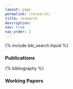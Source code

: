 ```yaml
---
layout: page
permalink: /research/
title: research
description: 
nav: true
nav_order: 2
---
```


<!-- _pages/publications.md -->

<!-- Bibsearch Feature -->

{% include bib_search.liquid %}

### Publications

<div class="publications">

{% bibliography %}

</div>

### Working Papers
